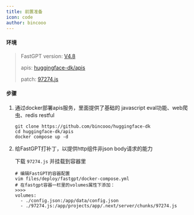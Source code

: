 ```yaml
---
title: 前置准备
icon: code
author: bincooo
---
```


#### 环境

>FastGPT version: [V4.8](https://github.com/labring/FastGPT/releases/tag/v4.8)
>
>apis: [huggingface-dk/apis](https://github.com/bincooo/huggingface-dk/tree/main/apis)
>
>patch: [97274.js](https://raw.githubusercontent.com/bincooo/FastGPT-plugins/main/src/.vuepress/public/files/97274.js)



#### 步骤

1. 通过docker部署apis服务，里面提供了基础的 javascript eval功能、web爬虫、redis restful

   ```shell
   git clone https://github.com/bincooo/huggingface-dk
   cd huggingface-dk/apis
   docker compose up -d
   ```

2. 给FastGPT打补丁，以提供http组件非json body请求的能力

   下载 `97274.js` 并挂载到容器里

   ```shell
   # 编辑FastGPT的容器配置
   vim files/deploy/fastgpt/docker-compose.yml
   # 在fastgpt容器一栏里的volumes属性下添加：
   >>>>
   volumes:
     - ./config.json:/app/data/config.json
     - ./97274.js:/app/projects/app/.next/server/chunks/97274.js
   ```

   